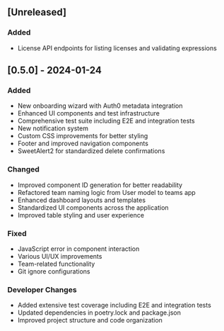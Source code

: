 ## [Unreleased]

### Added

- License API endpoints for listing licenses and validating expressions

## [0.5.0] - 2024-01-24

### Added

- New onboarding wizard with Auth0 metadata integration
- Enhanced UI components and test infrastructure
- Comprehensive test suite including E2E and integration tests
- New notification system
- Custom CSS improvements for better styling
- Footer and improved navigation components
- SweetAlert2 for standardized delete confirmations

### Changed

- Improved component ID generation for better readability
- Refactored team naming logic from User model to teams app
- Enhanced dashboard layouts and templates
- Standardized UI components across the application
- Improved table styling and user experience

### Fixed

- JavaScript error in component interaction
- Various UI/UX improvements
- Team-related functionality
- Git ignore configurations

### Developer Changes

- Added extensive test coverage including E2E and integration tests
- Updated dependencies in poetry.lock and package.json
- Improved project structure and code organization
